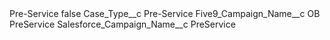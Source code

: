 <?xml version="1.0" encoding="UTF-8"?>
<CustomMetadata xmlns="http://soap.sforce.com/2006/04/metadata" xmlns:xsi="http://www.w3.org/2001/XMLSchema-instance" xmlns:xsd="http://www.w3.org/2001/XMLSchema">
    <label>Pre-Service</label>
    <protected>false</protected>
    <values>
        <field>Case_Type__c</field>
        <value xsi:type="xsd:string">Pre-Service</value>
    </values>
    <values>
        <field>Five9_Campaign_Name__c</field>
        <value xsi:type="xsd:string">OB PreService</value>
    </values>
    <values>
        <field>Salesforce_Campaign_Name__c</field>
        <value xsi:type="xsd:string">PreService</value>
    </values>
</CustomMetadata>
